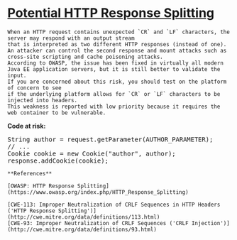 # [Potential HTTP Response Splitting](http://find-sec-bugs.github.io/bugs.htm#HTTP_RESPONSE_SPLITTING)

    When an HTTP request contains unexpected `CR` and `LF` characters, the server may respond with an output stream
    that is interpreted as two different HTTP responses (instead of one).
    An attacker can control the second response and mount attacks such as cross-site scripting and cache poisoning attacks.
    According to OWASP, the issue has been fixed in virtually all modern Java EE application servers, but it is still better to validate the input.
    If you are concerned about this risk, you should test on the platform of concern to see
    if the underlying platform allows for `CR` or `LF` characters to be injected into headers.
    This weakness is reported with low priority because it requires the web container to be vulnerable.

**Code at risk:**  

<pre>String author = request.getParameter(AUTHOR_PARAMETER);
// ...
Cookie cookie = new Cookie("author", author);
response.addCookie(cookie);</pre>

    **References**  

    [OWASP: HTTP Response Splitting](https://www.owasp.org/index.php/HTTP_Response_Splitting)  

    [CWE-113: Improper Neutralization of CRLF Sequences in HTTP Headers ('HTTP Response Splitting')](http://cwe.mitre.org/data/definitions/113.html)
    [CWE-93: Improper Neutralization of CRLF Sequences ('CRLF Injection')](http://cwe.mitre.org/data/definitions/93.html)